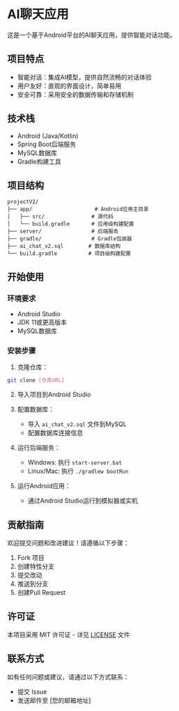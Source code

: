 # AI聊天应用

这是一个基于Android平台的AI聊天应用，提供智能对话功能。

## 项目特点

- 智能对话：集成AI模型，提供自然流畅的对话体验
- 用户友好：直观的界面设计，简单易用
- 安全可靠：采用安全的数据传输和存储机制

## 技术栈

- Android (Java/Kotlin)
- Spring Boot后端服务
- MySQL数据库
- Gradle构建工具

## 项目结构

```
projectV2/
├── app/                    # Android应用主目录
│   ├── src/               # 源代码
│   └── build.gradle       # 应用级构建配置
├── server/                # 后端服务
├── gradle/                # Gradle包装器
├── ai_chat_v2.sql        # 数据库结构
└── build.gradle          # 项目级构建配置
```

## 开始使用

### 环境要求

- Android Studio
- JDK 11或更高版本
- MySQL数据库

### 安装步骤

1. 克隆仓库：
```bash
git clone [仓库URL]
```

2. 导入项目到Android Studio

3. 配置数据库：
   - 导入 `ai_chat_v2.sql` 文件到MySQL
   - 配置数据库连接信息

4. 运行后端服务：
   - Windows: 执行 `start-server.bat`
   - Linux/Mac: 执行 `./gradlew bootRun`

5. 运行Android应用：
   - 通过Android Studio运行到模拟器或实机

## 贡献指南

欢迎提交问题和改进建议！请遵循以下步骤：

1. Fork 项目
2. 创建特性分支
3. 提交改动
4. 推送到分支
5. 创建Pull Request

## 许可证

本项目采用 MIT 许可证 - 详见 [LICENSE](LICENSE) 文件

## 联系方式

如有任何问题或建议，请通过以下方式联系：

- 提交 Issue
- 发送邮件至 [您的邮箱地址] 